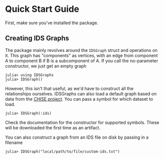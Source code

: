 # Quick Start Guide
First, make sure you've installed the package.

## Creating IDS Graphs
The package mainly revolves around the `IDSGraph` struct and operations on it. This graph has "components" as vertices, with an edge from component A to component B if B is a subcomponent of A. If you call the no-parameter constructor, we just get an empty graph
```@example
julia> using IDSGraphs
julia> IDSGraph()
```

However, this isn't that useful, as we'd have to construct all the relationships ourselves. IDSGraphs can also load a default graph based on data from the [CHISE project](http://www.chise.org/). You can pass a symbol for which dataset to load.
```@example
julia> IDSGraph(:ids)
```
Check the documentation for the constructor for supported symbols. These will be downloaded the first time as an artifact.

You can also construct a graph from an IDS file on disk by passing in a filename
```julia-repl
julia> IDSGraph("local/path/to/file/custom-ids.txt")
```
